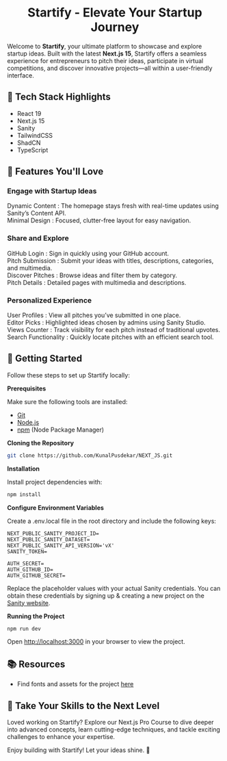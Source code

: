 <div align="center">
<h1 align="center">Startify - Elevate Your Startup Journey </h1>
</div>

Welcome to **Startify**, your ultimate platform to showcase and explore startup ideas. Built with the latest **Next.js 15**, Startify offers a seamless experience for entrepreneurs to pitch their ideas, participate in virtual competitions, and discover innovative projects—all within a user-friendly interface.


## <a name="tech-stack">🔧 Tech Stack Highlights</a>

- React 19
- Next.js 15
- Sanity
- TailwindCSS
- ShadCN
- TypeScript


## <a name="features">🌟 Features You'll Love</a>

<h3>Engage with Startup Ideas</h3>
Dynamic Content : The homepage stays fresh with real-time updates using Sanity’s Content API.<br>
Minimal Design : Focused, clutter-free layout for easy navigation.
<br>

<h3>Share and Explore</h3>
GitHub Login : Sign in quickly using your GitHub account.<br>
Pitch Submission : Submit your ideas with titles, descriptions, categories, and multimedia.<br>
Discover Pitches : Browse ideas and filter them by category.<br>
Pitch Details : Detailed pages with multimedia and descriptions.
<br>

<h3>Personalized Experience</h3>
User Profiles : View all pitches you’ve submitted in one place.<br>
Editor Picks : Highlighted ideas chosen by admins using Sanity Studio.<br>
Views Counter : Track visibility for each pitch instead of traditional upvotes.<br>
Search Functionality : Quickly locate pitches with an efficient search tool.



## <a name="getting-started">🚀 Getting Started</a>
Follow these steps to set up Startify locally:

**Prerequisites**

Make sure the following tools are installed:

- [Git](https://git-scm.com/)
- [Node.js](https://nodejs.org/en)
- [npm](https://www.npmjs.com/) (Node Package Manager)

**Cloning the Repository**

```bash
git clone https://github.com/KunalPusdekar/NEXT_JS.git
```

**Installation**

Install project dependencies with:

```bash
npm install
```


**Configure Environment Variables**

Create a .env.local file in the root directory and include the following keys:

```env
NEXT_PUBLIC_SANITY_PROJECT_ID=
NEXT_PUBLIC_SANITY_DATASET=
NEXT_PUBLIC_SANITY_API_VERSION='vX'
SANITY_TOKEN=

AUTH_SECRET= 
AUTH_GITHUB_ID=
AUTH_GITHUB_SECRET=
```

Replace the placeholder values with your actual Sanity credentials. You can obtain these credentials by signing up &
creating a new project on the [Sanity website](https://www.sanity.io/).

**Running the Project**

```bash
npm run dev
```

Open [http://localhost:3000](http://localhost:3000) in your browser to view the project.


## <a name="links">📚 Resources</a>

- Find fonts and assets for the project [here](https://drive.google.com/file/d/1OEFHnEq5pQFP86u8FOBLBBNxKPsbjjqU/view?usp=sharing)


## <a name="more">🔄 Take Your Skills to the Next Level</a>

Loved working on Startify? Explore our Next.js Pro Course to dive deeper into advanced concepts, learn cutting-edge techniques, and tackle exciting challenges to enhance your expertise.

Enjoy building with Startify! Let your ideas shine. 🚀
